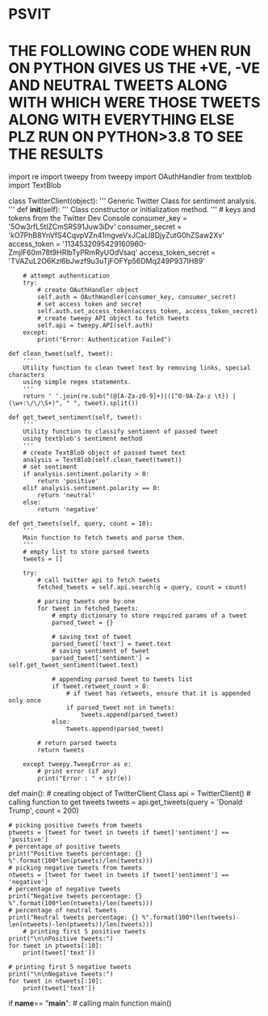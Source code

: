 # PSVIT

# THE FOLLOWING CODE WHEN RUN ON PYTHON GIVES US THE +VE, -VE AND NEUTRAL TWEETS ALONG WITH WHICH WERE THOSE TWEETS ALONG WITH EVERYTHING ELSE PLZ RUN ON PYTHON>3.8 TO SEE THE RESULTS


import re 
import tweepy 
from tweepy import OAuthHandler 
from textblob import TextBlob 

class TwitterClient(object): 
	''' 
	Generic Twitter Class for sentiment analysis. 
	'''
	def __init__(self): 
		''' 
		Class constructor or initialization method. 
		'''
		# keys and tokens from the Twitter Dev Console 
		consumer_key = '5Ow3rfL5tIZCmSRS91Juw3iDv'
		consumer_secret = 'kO7PhB8YnVfS4CqvpVZn41mgveVxJCaLl8DjyZutG0hZSaw2Xv'
		access_token = '1134532095429160960-ZmjlF60m78t9HRlbTyPRmRyUOdVsaq'
		access_token_secret = 'TVAZuL2O6Kzl6bJwzf9u3uTjFOFYp56DMq249P937IH89'

		# attempt authentication 
		try: 
			# create OAuthHandler object 
			self.auth = OAuthHandler(consumer_key, consumer_secret) 
			# set access token and secret 
			self.auth.set_access_token(access_token, access_token_secret) 
			# create tweepy API object to fetch tweets 
			self.api = tweepy.API(self.auth) 
		except: 
			print("Error: Authentication Failed") 

	def clean_tweet(self, tweet): 
		''' 
		Utility function to clean tweet text by removing links, special characters 
		using simple regex statements. 
		'''
		return ' '.join(re.sub("(@[A-Za-z0-9]+)|([^0-9A-Za-z \t]) |(\w+:\/\/\S+)", " ", tweet).split()) 

	def get_tweet_sentiment(self, tweet): 
		''' 
		Utility function to classify sentiment of passed tweet 
		using textblob's sentiment method 
		'''
		# create TextBlob object of passed tweet text 
		analysis = TextBlob(self.clean_tweet(tweet)) 
		# set sentiment 
		if analysis.sentiment.polarity > 0: 
			return 'positive'
		elif analysis.sentiment.polarity == 0: 
			return 'neutral'
		else: 
			return 'negative'

	def get_tweets(self, query, count = 10): 
		''' 
		Main function to fetch tweets and parse them. 
		'''
		# empty list to store parsed tweets 
		tweets = [] 

		try: 
			# call twitter api to fetch tweets 
			fetched_tweets = self.api.search(q = query, count = count) 

			# parsing tweets one by one 
			for tweet in fetched_tweets: 
				# empty dictionary to store required params of a tweet 
				parsed_tweet = {} 

				# saving text of tweet 
				parsed_tweet['text'] = tweet.text 
				# saving sentiment of tweet 
				parsed_tweet['sentiment'] = self.get_tweet_sentiment(tweet.text) 

				# appending parsed tweet to tweets list 
				if tweet.retweet_count > 0: 
					# if tweet has retweets, ensure that it is appended only once 
					if parsed_tweet not in tweets: 
						tweets.append(parsed_tweet) 
				else: 
					tweets.append(parsed_tweet) 

			# return parsed tweets 
			return tweets 

		except tweepy.TweepError as e: 
			# print error (if any) 
			print("Error : " + str(e)) 

def main(): 
	# creating object of TwitterClient Class 
	api = TwitterClient() 
	# calling function to get tweets 
	tweets = api.get_tweets(query = 'Donald Trump', count = 200) 

	# picking positive tweets from tweets 
	ptweets = [tweet for tweet in tweets if tweet['sentiment'] == 'positive'] 
	# percentage of positive tweets 
	print("Positive tweets percentage: {} %".format(100*len(ptweets)/len(tweets))) 
	# picking negative tweets from tweets 
	ntweets = [tweet for tweet in tweets if tweet['sentiment'] == 'negative'] 
	# percentage of negative tweets 
	print("Negative tweets percentage: {} %".format(100*len(ntweets)/len(tweets))) 
	# percentage of neutral tweets 
	print("Neutral tweets percentage: {} %".format(100*(len(tweets)-len(ntweets)-len(ptweets))/len(tweets))) 
        # printing first 5 positive tweets 
	print("\n\nPositive tweets:") 
	for tweet in ptweets[:10]: 
		print(tweet['text']) 

	# printing first 5 negative tweets 
	print("\n\nNegative tweets:") 
	for tweet in ntweets[:10]: 
		print(tweet['text']) 

if __name__== "__main__": 
	# calling main function 
	main() 

